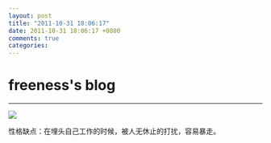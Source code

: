```yaml
---
layout: post
title: "2011-10-31 18:06:17"
date: 2011-10-31 18:06:17 +0800
comments: true
categories: 
---
```


# freeness's blog

----------

![](http://okqmqrbgo.bkt.clouddn.com/201110311806171.jpg)

>
性格缺点：在埋头自己工作的时候，被人无休止的打扰，容易暴走。